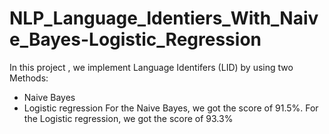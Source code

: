 # NLP_Language_Identiers_With_Naive_Bayes-Logistic_Regression
In this project , we implement Language Identifers (LID) by using two Methods:
- Naive Bayes
- Logistic regression
For the Naive Bayes, we got the score of 91.5%.
For the Logistic regression, we got the score of 93.3%
